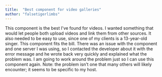```yaml
---
title:  "Best component for video galleries"
author: "falsetigerlimbs"
---
```

This component is the best I've found for videos. I wanted something that would let people both upload videos and link them from other sources. It also needed to be easy to use, since one of my clients is a 13-year-old singer. This component fits the bill. There was an issue with the component and one server I was using, so I contacted the developer about it with the error message and he wrote back very quickly and explained what the problem was. I am going to work around the problem just so I can use this component again. Note: the problem isn't one that many others will likely encounter; it seems to be specific to my host.